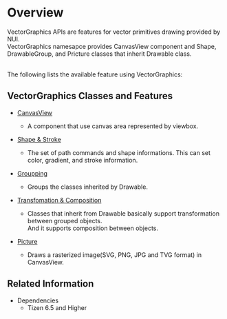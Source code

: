 # Overview

VectorGraphics APIs are features for vector primitives drawing provided by NUI.
<br>
VectorGraphics namesapce provides CanvasView component and Shape, DrawableGroup, and Pricture classes that inherit Drawable class.


<br>
The following lists the available feature using VectorGraphics:

## VectorGraphics Classes and Features

- [CanvasView](./vectorgraphics/CanvasView.md)
  - A component that use canvas area represented by viewbox.

- [Shape & Stroke](./vectorgraphics/ShapeAndStroke.md)
  - The set of path commands and shape informations. This can set color, gradient, and stroke information.

- [Groupping](./vectorgraphics/Groupping.md)
  - Groups the classes inherited by Drawable.

- [Transfomation & Composition](./vectorgraphics/TransformationAndComposition.md)
  - Classes that inherit from Drawable basically support transformation between grouped objects.<br> And it supports composition between objects.

- [Picture](./vectorgraphics/Picture.md)
  - Draws a rasterized image(SVG, PNG, JPG and TVG format) in CanvasView.

## Related Information
- Dependencies
  -   Tizen 6.5 and Higher

